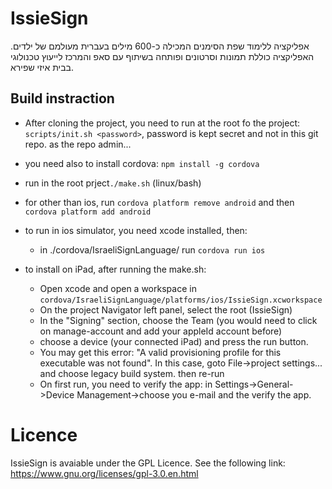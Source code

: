 # IssieSign
אפליקציה ללימוד שפת הסימנים המכילה כ-600 מילים בעברית מעולמם של ילדים. האפליקציה כוללת תמונות וסרטונים ופותחה בשיתוף עם סאפ והמרכז לייעוץ טכנולוגי בבית איזי שפירא.

## Build instraction

* After cloning the project, you need to run at the root fo the project: `scripts/init.sh <password>`, password is kept secret and not in this git repo. as the repo admin...
* you need also to install cordova: `npm install -g cordova`
* run in the root prject`./make.sh` (linux/bash) 
* for other than ios, run `cordova platform remove android` and then `cordova platform add android`

* to run in ios simulator, you need xcode installed, then:
  * in ./cordova/IsraeliSignLanguage/ run `cordova run ios`
  
* to install on iPad, after running the make.sh:
  * Open xcode and open a workspace in `cordova/IsraeliSignLanguage/platforms/ios/IssieSign.xcworkspace`
  * On the project Navigator left panel, select the root (IssieSign)
  * In the "Signing" section, choose the Team (you would need to click on manage-account and add your appleId account before)
  * choose a device (your connected iPad) and press the run button.
  * You may get this error: "A valid provisioning profile for this executable was not found". In this case, goto File->project settings... and choose legacy build system. then re-run
  * On first run, you need to verify the app: in Settings->General->Device Management->choose you e-mail and the verify the app.
  
  

# Licence
IssieSign is avaiable under the GPL Licence. See the following link: https://www.gnu.org/licenses/gpl-3.0.en.html